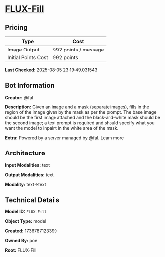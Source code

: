 # [FLUX-Fill](https://poe.com/FLUX-Fill)

## Pricing

| Type | Cost |
|------|------|
| Image Output | 992 points / message |
| Initial Points Cost | 992 points |

**Last Checked:** 2025-08-05 23:19:49.031543


## Bot Information

**Creator:** @fal

**Description:** Given an image and a mask (separate images), fills in the region of the image given by the mask as per the prompt. The base image should be the first image attached and the black-and-white mask should be the second image; a text prompt is required and should specify what you want the model to inpaint in the white area of the mask.

**Extra:** Powered by a server managed by @fal. Learn more


## Architecture

**Input Modalities:** text

**Output Modalities:** text

**Modality:** text->text


## Technical Details

**Model ID:** `FLUX-Fill`

**Object Type:** model

**Created:** 1736787123399

**Owned By:** poe

**Root:** FLUX-Fill
